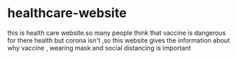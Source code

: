# healthcare-website
this is health care website.so many people think that vaccine is dangerous for there health but corona isn't ,so this website gives the information about why vaccine , wearing mask and social distancing is important
